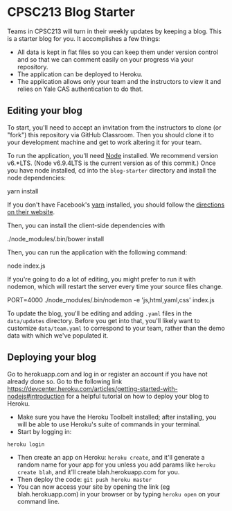 # CPSC213 Blog Starter

Teams in CPSC213 will turn in their weekly updates by keeping a blog. This is
a starter blog for you. It accomplishes a few things:

* All data is kept in flat files so you can keep them under version control
  and so that we can comment easily on your progress via your repository.
* The application can be deployed to Heroku.
* The application allows only your team and the instructors to view it and
  relies on Yale CAS authentication to do that.

## Editing your blog

To start, you'll need to accept an invitation from the instructors to
clone (or "fork") this repository via GitHub Classroom.
Then you should clone it to your development machine and get to work
altering it for your team.

To run the application, you'll need [Node](https://nodejs.org/en/) installed. We
recommend version v6.\*LTS. (Node v6.9.4LTS is the current version as of this
commit.) Once you have node installed, cd into the `blog-starter` directory and
install the node dependencies:

  yarn install

If you don't have Facebook's [yarn](https://yarnpkg.com) installed, you should
follow the [directions on their website](https://yarnpkg.com/en/docs/install).

Then, you can install the client-side dependencies with

  ./node_modules/.bin/bower install

Then, you can run the application with the following command:

  node index.js

If you're going to do a lot of editing, you might prefer to run it with
nodemon, which will restart the server every time your source files change.

  PORT=4000 ./node_modules/.bin/nodemon -e 'js,html,yaml,css' index.js

To update the blog, you'll be editing and adding `.yaml` files in the
`data/updates` directory. Before you get into that, you'll likely want
to customize `data/team.yaml` to correspond to your team, rather than
the demo data with which we've populated it.

## Deploying your blog

Go to herokuapp.com and log in or register an account if you have not already done so.
Go to the following link https://devcenter.heroku.com/articles/getting-started-with-nodejs#introduction for a helpful tutorial on how to deploy your blog to Heroku.

* Make sure you have the Heroku Toolbelt installed; after installing, you will be able to use Heroku's suite of commands in your terminal.
* Start by logging in:

`heroku login`

* Then create an app on Heroku: `heroku create`, and it'll generate a random name for your app for you unless you add params like `heroku create blah`, and it'll create blah.herokuapp.com for you.
* Then deploy the code: `git push heroku master`
* You can now access your site by opening the link (eg blah.herokuapp.com) in your browser or by typing `heroku open` on your command line.
